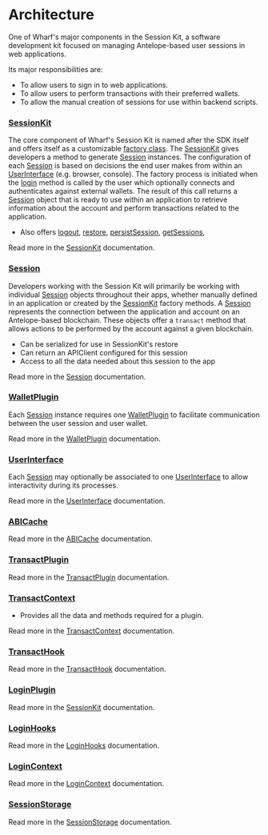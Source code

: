 # Architecture

One of Wharf's major components in the Session Kit, a software development kit focused on managing Antelope-based user sessions in web applications. 

Its major responsibilities are:

- To allow users to sign in to web applications.
- To allow users to perform transactions with their preferred wallets.
- To allow the manual creation of sessions for use within backend scripts.

### [SessionKit](#)

The core component of Wharf's Session Kit is named after the SDK itself and offers itself as a customizable [factory class](https://refactoring.guru/design-patterns/factory-method). The [SessionKit](#) gives developers a method to generate [Session](#) instances. The configuration of each [Session](#) is based on decisions the end user makes from within an [UserInterface](#) (e.g. browser, console). The factory process is initiated when the [login](#) method is called by the user which optionally connects and authenticates against external wallets. The result of this call returns a [Session](#) object that is ready to use within an application to retrieve information about the account and perform transactions related to the application.

- Also offers [logout](#), [restore](#), [persistSession](#), [getSessions](#),

Read more in the [SessionKit](#) documentation.

### [Session](#)

Developers working with the Session Kit will primarily be working with individual [Session](#) objects throughout their apps, whether manually defined in an application or created by the [SessionKit](#) factory methods. A [Session](#) represents the connection between the application and account on an Antelope-based blockchain. These objects offer a `transact` method that allows actions to be performed by the account against a given blockchain.

- Can be serialized for use in SessionKit's restore
- Can return an APIClient configured for this session
- Access to all the data needed about this session to the app

Read more in the [Session](#) documentation.

### [WalletPlugin](#)

Each [Session](#) instance requires one [WalletPlugin](#) to facilitate communication between the user session and user wallet.

Read more in the [WalletPlugin](#) documentation.

### [UserInterface](#)

Each [Session](#) may optionally be associated to one [UserInterface](#) to allow interactivity during its processes.

Read more in the [UserInterface](#) documentation.

### [ABICache](#)

Read more in the [ABICache](#) documentation.

### [TransactPlugin](#)

Read more in the [TransactPlugin](#) documentation.

### [TransactContext](#)

- Provides all the data and methods required for a plugin.

Read more in the [TransactContext](#) documentation.

### [TransactHook](#)

Read more in the [TransactHook](#) documentation.

### [LoginPlugin](#)

Read more in the [SessionKit](#) documentation.

### [LoginHooks](#)

Read more in the [LoginHooks](#) documentation.


### [LoginContext](#)

Read more in the [LoginContext](#) documentation.


### [SessionStorage](#)

Read more in the [SessionStorage](#) documentation.

